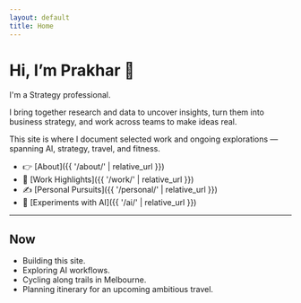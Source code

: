 ```yaml
---
layout: default
title: Home
---
```


# Hi, I’m Prakhar 👋

I'm a Strategy professional. 

I bring together research and data to uncover insights, turn them into business strategy, and work across teams to make ideas real.

This site is where I document selected work and ongoing explorations — spanning AI, strategy, travel, and fitness.

- 👉 [About]({{ '/about/' | relative_url }})
- 🧭 [Work Highlights]({{ '/work/' | relative_url }})
- ✍️ [Personal Pursuits]({{ '/personal/' | relative_url }})
- 🧪 [Experiments with AI]({{ '/ai/' | relative_url }})

---

## Now
- Building this site.
- Exploring AI workflows.
- Cycling along trails in Melbourne.
- Planning itinerary for an upcoming ambitious travel.